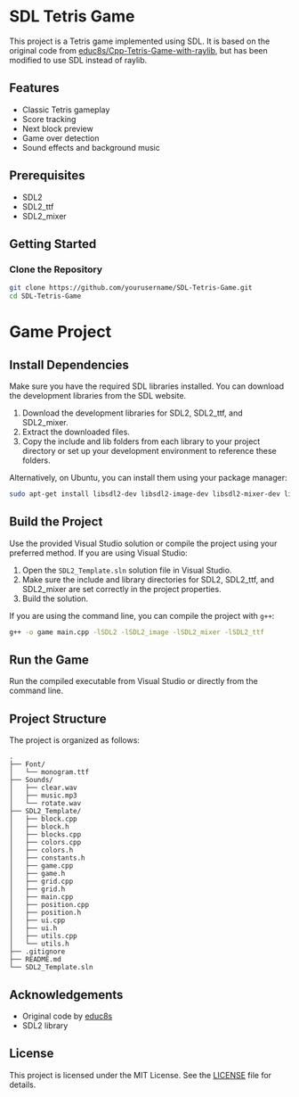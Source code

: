 # SDL Tetris Game

This project is a Tetris game implemented using SDL. It is based on the original code from [educ8s/Cpp-Tetris-Game-with-raylib](https://github.com/educ8s/Cpp-Tetris-Game-with-raylib.git), but has been modified to use SDL instead of raylib.

## Features

- Classic Tetris gameplay
- Score tracking
- Next block preview
- Game over detection
- Sound effects and background music

## Prerequisites

- SDL2
- SDL2_ttf
- SDL2_mixer

## Getting Started

### Clone the Repository

```sh
git clone https://github.com/yourusername/SDL-Tetris-Game.git
cd SDL-Tetris-Game
```
# Game Project

## Install Dependencies
Make sure you have the required SDL libraries installed. You can download the development libraries from the SDL website.

1. Download the development libraries for SDL2, SDL2_ttf, and SDL2_mixer.
2. Extract the downloaded files.
3. Copy the include and lib folders from each library to your project directory or set up your development environment to reference these folders.

Alternatively, on Ubuntu, you can install them using your package manager:

```bash
sudo apt-get install libsdl2-dev libsdl2-image-dev libsdl2-mixer-dev libsdl2-ttf-dev
```

## Build the Project
Use the provided Visual Studio solution or compile the project using your preferred method. If you are using Visual Studio:

1. Open the `SDL2_Template.sln` solution file in Visual Studio.
2. Make sure the include and library directories for SDL2, SDL2_ttf, and SDL2_mixer are set correctly in the project properties.
3. Build the solution.

If you are using the command line, you can compile the project with `g++`:

```bash
g++ -o game main.cpp -lSDL2 -lSDL2_image -lSDL2_mixer -lSDL2_ttf
```

## Run the Game
Run the compiled executable from Visual Studio or directly from the command line.

## Project Structure
The project is organized as follows:

```
.
├── Font/
│   └── monogram.ttf
├── Sounds/
│   ├── clear.wav
│   ├── music.mp3
│   └── rotate.wav
├── SDL2_Template/
│   ├── block.cpp
│   ├── block.h
│   ├── blocks.cpp
│   ├── colors.cpp
│   ├── colors.h
│   ├── constants.h
│   ├── game.cpp
│   ├── game.h
│   ├── grid.cpp
│   ├── grid.h
│   ├── main.cpp
│   ├── position.cpp
│   ├── position.h
│   ├── ui.cpp
│   ├── ui.h
│   ├── utils.cpp
│   └── utils.h
├── .gitignore
├── README.md
└── SDL2_Template.sln
```

## Acknowledgements
- Original code by [educ8s](https://github.com/educ8s)
- SDL2 library

## License
This project is licensed under the MIT License. See the [LICENSE](LICENSE) file for details.
